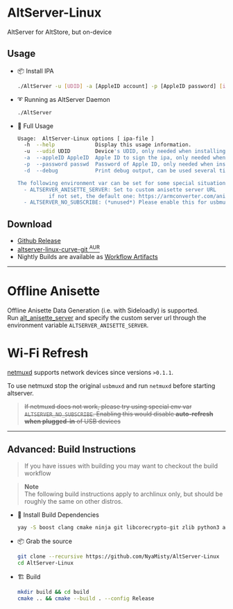 # AltServer-Linux

AltServer for AltStore, but on-device

## Usage

- 📦 Install IPA
  ```bash
  ./AltServer -u [UDID] -a [AppleID account] -p [AppleID password] [ipaPath.ipa]
  ```

- ➰ Running as AltServer Daemon 
  ```bash
  ./AltServer
  ```

- 🧪 Full Usage
  ```bash
  Usage:  AltServer-Linux options [ ipa-file ]
    -h  --help             Display this usage information.
    -u  --udid UDID        Device's UDID, only needed when installing IPA.
    -a  --appleID AppleID  Apple ID to sign the ipa, only needed when installing IPA.
    -p  --password passwd  Password of Apple ID, only needed when installing IPA.
    -d  --debug            Print debug output, can be used several times to increase debug level.

  The following environment var can be set for some special situation:
    - ALTSERVER_ANISETTE_SERVER: Set to custom anisette server URL
            if not set, the default one: https://armconverter.com/anisette/irGb3Quww8zrhgqnzmrx, is used
    - ALTSERVER_NO_SUBSCRIBE: (*unused*) Please enable this for usbmuxd server that do not correctly usbmuxd_listen interfaces
  ```

## Download

- [Github Release](https://github.com/NyaMisty/AltServer-Linux/releases)
- [altserver-linux-curve-git <sup>AUR</sup>](https://aur.archlinux.org/packages/altserver-linux-curve-git)
- Nightly Builds are available as [Workflow Artifacts](https://github.com/NyaMisty/AltServer-Linux/actions)

---

# Offline Anisette

Offline Anisette Data Generation (i.e. with Sideloadly) is supported.  
Run [alt_anisette_server](https://hub.docker.com/r/nyamisty/alt_anisette_server) and specify the custom server url through the environment variable `ALTSERVER_ANISETTE_SERVER`.

# Wi-Fi Refresh

[netmuxd](https://github.com/jkcoxson/netmuxd) supports network devices since versions `>0.1.1`.

To use netmuxd stop the original `usbmuxd` and run `netmuxd` before starting altserver.

> ~~If netmuxd does not work, please try using special env var `ALTSERVER_NO_SUBSCRIBE`. Enabling this would disable **auto-refresh when plugged-in** of USB devices~~

---

## Advanced: Build Instructions
> If you have issues with building you may want to checkout the build workflow

> **Note**  
> The following build instructions apply to archlinux only, but should be roughly the same on other distros.

- 🚧 Install Build Dependencies
  ```bash
  yay -S boost clang cmake ninja git libcorecrypto-git zlib python3 avahi
  ```

- 📦 Grab the source
  ```bash
  git clone --recursive https://github.com/NyaMisty/AltServer-Linux
  cd AltServer-Linux
  ````

- 🏗️ Build
  ```bash
  mkdir build && cd build
  cmake .. && cmake --build . --config Release
  ```